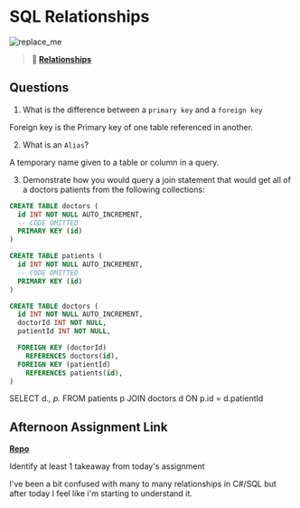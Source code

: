 # SQL Relationships

![replace_me](https://codeworks.blob.core.windows.net/public/assets/img/illustrations/placeholder.svg)

> **📖 [Relationships](https://codeworksacademy.com/fs-student-guide/resources/wk11/02-MySQL-Relationships)**

## Questions

1. What is the difference between a `primary key` and a `foreign key`

Foreign key is the Primary key of one table referenced in another.

2. What is an `Alias`?

A temporary name given to a table or column in a query.

3. Demonstrate how you would query a join statement that would get all of a doctors patients from the following collections:

```SQL
CREATE TABLE doctors (
  id INT NOT NULL AUTO_INCREMENT,
  -- CODE OMITTED
  PRIMARY KEY (id)
)

CREATE TABLE patients (
  id INT NOT NULL AUTO_INCREMENT,
  -- CODE OMITTED
  PRIMARY KEY (id)
)

CREATE TABLE doctors (
  id INT NOT NULL AUTO_INCREMENT,
  doctorId INT NOT NULL,
  patientId INT NOT NULL,

  FOREIGN KEY (doctorId)
    REFERENCES doctors(id),
  FOREIGN KEY (patientId)
    REFERENCES patients(id),
)

```
SELECT 
  d.*,
  p.*
FROM patients p
JOIN doctors d ON p.id = d.patientId

## Afternoon Assignment Link

**[Repo](https://github.com/ryanmera3/keeper)**

Identify at least 1 takeaway from today's assignment

I've been a bit confused with many to many relationships in C#/SQL but after today I feel like i'm starting to understand it.